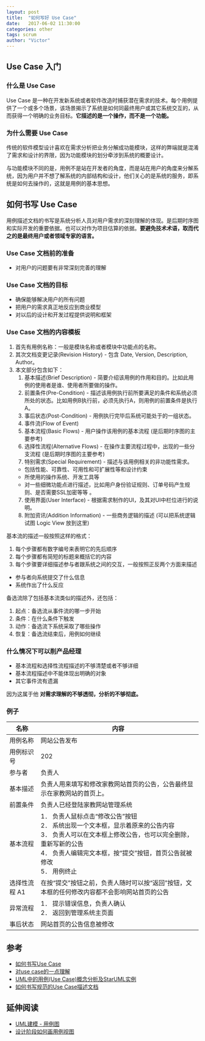 ```yaml
---
layout: post
title:  "如何写好 Use Case"
date:   2017-06-02 11:30:00
categories: other
tags: scrum
author: "Victor"
---
```


## Use Case 入门

### 什么是 Use Case

Use Case 是一种在开发新系统或者软件改造时捕获潜在需求的技术。每个用例提供了一个或多个场景，该场景揭示了系统是如何同最终用户或其它系统交互的，从而获得一个明确的业务目标。**它描述的是一个操作，而不是一个功能。**

### 为什么需要  Use Case

传统的软件模型设计喜欢在需求分析把业务分解成功能模块，这样的弊端就是混淆了需求和设计的界限，因为功能模块的划分牵涉到系统的概要设计。

与功能模块不同的是，用例不是站在开发者的角度，而是站在用户的角度来分解系统，因为用户并不想了解系统的内部结构和设计，他们关心的是系统的服务，即系统是如何去操作的，这就是用例的基本思想。

## 如何书写 Use Case

用例描述文档的书写是系统分析人员对用户需求的深刻理解的体现。是后期时序图和实际开发的重要依据。也可以对作为项目估算的依据。**要避免技术术语，取而代之的是最终用户或者领域专家的语言。**

### Use Case 文档前的准备

* 对用户的问题要有非常深刻完善的理解

### Use Case 文档的目标

* 确保能够解决用户的所有问题
* 把用户的需求真正地反应到商业模型
* 对以后的设计和开发过程提供说明和框架

### Use Case 文档的内容模板

1. 首先有用例名称：一般是模块名称或者模块中功能点的名称。
2. 其次文档变更记录(Revision History) - 包含 Date, Version, Description, Author。
3. 本文部分包含如下：
    1. 基本描述(Brief Description) - 简要介绍该用例的作用和目的。比如此用例的使用者是谁、使用者所要做的操作。
    2. 前置条件(Pre-Condition) - 描述该用例执行前所要满足的条件和系统必须所处的状态。比如用例B执行前，必须先执行A，则用例的前置条件是执行A。
    3. 事后状态(Post-Condition) - 用例执行完毕后系统可能处于的一组状态。
    4. 事件流(Flow of Event)
      1. 基本流程(Basic Flows) - 用户操作该用例的基本流程 (是后期时序图的主要参考)
      2. 选择性流程(Alternative Flows) - 在操作主要流程过程中，出现的一些分支流程 (是后期时序图的主要参考)
    6. 特别需求(Special Requirement) - 描述与该用例相关的非功能性需求。
      * 包括性能、可靠性、可用性和可扩展性等和设计约束
      * 所使用的操作系统、开发工具等
      * 对一些细微功能点进行描述，比如用户身份验证规则、订单号码产生规则、是否需要SSL加密等等 。
    7. 使用界面(User Interface) - 根据需求制作的UI，及其对UI中栏位进行的说明。
    8. 附加资讯(Addition Information) - 一些商务逻辑的描述 (可以把系统逻辑试图 Logic View 放到这里)


基本流的描述一般按照这样的格式：

1. 每个步骤都有数字编号来表明它的先后顺序
2. 每个步骤都有简短的标题来概括它的内容
3. 每个步骤要详细描述参与者跟系统之间的交互，一般按照正反两个方面来描述
  * 参与者向系统提交了什么信息
  * 系统作出了什么反应

备选流除了包括基本流类似的描述外，还包括：

1. 起点：备选流从事件流的哪一步开始
2. 条件：在什么条件下触发
3. 动作：备选流下系统采取了哪些操作
3. 恢复：备选流结束后，用例如何继续  


### 什么情况下可以削产品经理

* 基本流程和选择性流程描述的不够清楚或者不够详细
* 基本流程描述中不能体现出明确的对象
* 其它事件流有遗漏

因为这属于他 **对需求理解的不够透彻，分析的不够彻底。**

### 例子

| 名称	| 内容 |
| ------------- |-------------|
| 用例名称	| 网站公告发布 |
| 用例标识号 | 202 |
| 参与者 | 负责人 |
| 基本描述 | 负责人用来填写和修改家教网站首页的公告，公告最终显示在家教网站的首页上。 |
| 前置条件 | 负责人已经登陆家教网站管理系统 |
| 基本流程 | 1． 负责人鼠标点击“修改公告”按钮<br/>2． 系统出现一个文本框，显示着原来的公告内容<br/>3． 负责人可以在文本框上修改公告，也可以完全删除，重新写新的公告<br/>4． 负责人编辑完文本框，按“提交”按钮，首页公告就被修改<br/>5． 用例终止 |
| 选择性流程 A1 | 在按“提交”按钮之前，负责人随时可以按“返回”按钮，文本框的任何修改内容都不会影响网站首页的公告 |
| 异常流程 | 1． 提示错误信息，负责人确认<br/>2． 返回到管理系统主页面 |
| 事后状态 | 网站首页的公告信息被修改 |


## 参考

* [如何书写Use Case](http://www.cnblogs.com/ywqu/archive/2009/12/01/1614509.html)
* [对use case的一点理解](http://blog.csdn.net/eddle/article/details/7038008)
* [UML中的用例(Use Case)概念分析及StarUML实例](http://blog.csdn.net/zfrong/article/details/3723141)
* [如何书写规范的Use Case描述文档](https://wenku.baidu.com/view/80a9b2bffd0a79563c1e726b.html)

## 延伸阅读

* [UML建模 - 用例图](http://www.cnblogs.com/xiaolongbao-lzh/p/4590897.html)
* [设计阶段如何画用例视图](http://www.cnblogs.com/ywqu/archive/2009/12/03/1616232.html)
